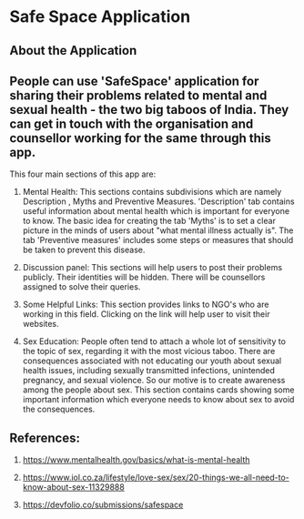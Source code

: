 # Safe Space Application

## About the Application

## People can use 'SafeSpace' application for sharing their problems related to mental and sexual health - the two big taboos of India. They can get in touch with the organisation and counsellor working for the same through this app.

This four main sections of this app are:

1) Mental Health: This sections contains subdivisions which are namely Description , Myths and Preventive Measures. 'Description' tab contains useful information about mental health which is important for everyone to know. The basic idea for creating the tab 'Myths' is to set a clear picture in the minds of users about "what mental illness actually is". The tab 'Preventive measures' includes some steps or measures that should be taken to prevent this disease.

2) Discussion panel: This sections will help users to post their problems publicly. Their identities will be hidden. There will be counsellors assigned to solve their queries.

3) Some Helpful Links: This section provides links to NGO's who are working in this field. Clicking on the link will help user to visit their websites.

4) Sex Education: People often tend to attach a whole lot of sensitivity to the topic of sex, regarding it with the most vicious taboo. There are consequences associated with not educating our youth about sexual health issues, including sexually transmitted infections, unintended pregnancy, and sexual violence. So our motive is to create awareness among the people about sex. This section contains cards showing some important information which everyone needs to know about sex to avoid the consequences.

## References:

1. https://www.mentalhealth.gov/basics/what-is-mental-health

2. https://www.iol.co.za/lifestyle/love-sex/sex/20-things-we-all-need-to-know-about-sex-11329888

3. https://devfolio.co/submissions/safespace
